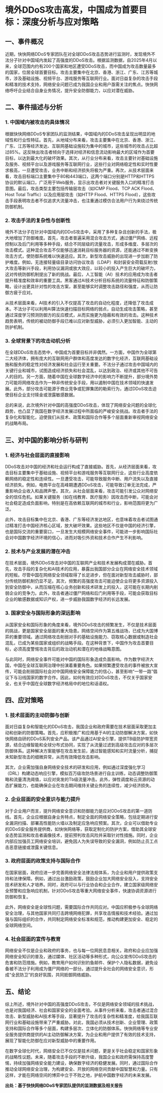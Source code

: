 # 境外DDoS攻击高发，中国成为首要目标：深度分析与应对策略

## 一、事件概况

近期，快快网络DDoS专家团队在对全球DDoS攻击态势进行监测时，发现境外不法分子针对中国域内发起了高强度的DDoS攻击。根据监测数据，自2025年4月以来，全球范围内约有200个国家和地区遭受DDoS攻击，而中国成为攻击数量最多的国家，位居全球首要目标。攻击主要集中在北京、香港、浙江、广东、江苏等城市，涉及基础设施、视频平台、游戏服务等互联网行业。面对日益复杂的攻击手段和精准的技术支持，网络安全问题已成为我国企业和用户亟需关注的焦点。快快网络呼吁企业结合自身业务情况，提升安全防御能力，以应对潜在威胁。

## 二、事件描述与分析

### 1. 中国域内被攻击的具体情况

根据快快网络DDoS专家团队的监测结果，中国域内的DDoS攻击呈现出明显的地域性和行业性特征。首先，从地域分布来看，攻击主要集中在北京、香港、浙江、广东、江苏等经济发达、互联网基础设施较为集中的城市，这些城市的攻击占比超过85%。这反映出攻击者倾向于选择对经济和信息流动影响最大的区域作为首要目标，以达到最大化的破坏效果。其次，从行业分布来看，攻击主要针对基础设施及服务、视频平台以及游戏服务等互联网行业，这些行业对网络稳定性和实时性要求极高，一旦遭受攻击，业务中断和经济损失将极为严重。再次，从技术层面来看，攻击目标端口主要集中于80和443端口，这两个端口分别是HTTP和HTTPS协议的默认端口，广泛用于Web服务，显示出攻击者对关键服务入口的精准打击意图。最后，攻击类型主要包括传输层攻击（如ICMP Flood、TCP ACK Flood、Host Total Traffic）以及应用层攻击（如HTTP Flood、HTTPS Flood），这些攻击手段表明攻击者不仅追求大流量冲击，也注重通过模仿合法用户行为来绕过传统防御机制。

### 2. 攻击手法的复杂性与创新性

境外不法分子在针对中国域内的DDoS攻击中，采用了多种复杂且创新的手法，极大地增加了防御难度。首先，攻击者普遍采用混合攻击方式，通过僵尸网络、远程控制以及后门利用等多种手段，结合不同层级的流量攻击，形成多维度、多层次的攻击模式。这种混合攻击不仅能够迅速消耗目标服务器的资源，还能通过不断变换攻击方式，使防御系统难以快速适应。其次，新型攻击威胁的出现进一步加剧了防护难度。例如，无连接轻量级目录访问协议攻击（LDAP）和封装安全荷载反射/放大攻击等新兴手段，利用协议漏洞或放大效应，以较小的投入产生巨大的破坏力，这对传统防御机制提出了新的挑战。最后，人工智能（AI）技术的应用成为攻击者提升精准度和效率的重要工具。黑客通过AI技术分析目标系统的流量特征和防御策略，设计出更具针对性的攻击方案，甚至能够实时调整攻击路径和强度，从而让防御方疲于应对。

从技术层面来看，AI技术的引入不仅提高了攻击的自动化程度，还降低了攻击成本。不法分子可以利用AI算法快速扫描目标网络的弱点，自动生成攻击策略，甚至通过深度学习预测防御方的反应模式，从而实施更为隐蔽和有效的攻击。这种技术趋势表明，传统的被动防御手段已难以应对新型威胁，必须引入更加智能、主动的防护机制。

### 3. 全球背景下的攻击动机分析

在全球DDoS攻击态势中，中国成为首要目标并非偶然。一方面，中国作为全球第二大经济体，拥有庞大的互联网用户群体和高度发达的数字化经济，互联网基础设施和服务的稳定性对经济发展和社会运行至关重要。不法分子通过攻击中国域内的关键行业和城市，试图造成经济损失和社会混乱，以达到政治、经济或其他不可告人的目的。另一方面，随着中国在全球数字经济中的影响力不断提升，部分境外势力可能将网络攻击作为一种非传统安全手段，用以遏制中国在技术领域的快速发展。此外，部分攻击可能源于商业竞争或犯罪集团的勒索行为，通过DDoS攻击迫使目标企业支付赎金或泄露敏感数据。

总的来说，此次境外针对中国的高强度DDoS攻击，体现了网络安全问题的全球化趋势，也凸显了我国在数字经济发展过程中所面临的严峻安全挑战。攻击者手法的复杂化和智能化，迫使我们从技术、政策和国际合作等多个层面重新审视网络安全的战略布局。

## 三、对中国的影响分析与研判

### 1. 经济与社会层面的直接影响

DDoS攻击对中国的经济和社会运行构成了直接威胁。首先，从经济层面来看，攻击目标主要集中于基础设施、视频平台和游戏服务等互联网行业，这些行业高度依赖网络的稳定性和连续性。一旦遭受攻击，可能导致服务中断、用户流失以及直接经济损失。例如，电商平台在高峰期遭遇DDoS攻击，可能导致订单无法完成，严重影响企业收入和品牌声誉。其次，从社会层面来看，攻击可能引发公众对网络安全的信任危机。如果关键服务（如在线教育、医疗服务）因攻击而中断，可能会对社会稳定造成负面影响，特别是在高依赖互联网的城市和行业，影响范围将更为广泛。

此外，攻击目标集中在北京、香港、广东等经济发达地区，也意味着攻击者试图通过精准打击中国经济核心区域，放大破坏效果。这些地区不仅是中国的经济引擎，也是国际交流的重要窗口，一旦发生大规模网络安全事件，可能进一步影响国际社会对中国数字经济环境的信心，进而对吸引外资和技术合作产生不利影响。

### 2. 技术与产业发展的潜在冲击

在技术层面，境外DDoS攻击对中国的互联网产业和技术发展构成潜在威胁。首先，攻击手段的复杂化和AI技术的应用，暴露出我国部分企业在网络安全技术领域的短板。尽管中国在网络安全领域取得了长足进步，但在面对新型攻击威胁时，部分传统防御机制仍显不足。其次，频繁的高强度攻击可能迫使企业将更多资源投入到安全防御中，从而压缩在核心业务创新和技术研发上的投入，这可能在长期内削弱企业的竞争力。此外，攻击者通过僵尸网络和后门利用等手段，可能会获取目标企业的敏感数据或知识产权，进一步威胁我国数字经济的长远发展。

### 3. 国家安全与国际形象的深远影响

从国家安全和国际形象的角度来看，境外DDoS攻击的频繁发生，不仅是技术层面的挑战，更是国家安全层面的重大隐患。网络空间作为第五维战场，已成为大国博弈的重要领域。通过网络攻击削弱对手的基础设施能力、窃取核心数据或制造社会混乱，已成为某些国家或组织的战略手段。在这种背景下，中国作为攻击首要目标，必须高度警惕攻击背后的政治动机和潜在的地缘战略意图。

与此同时，网络安全事件可能对中国的国际形象造成负面影响。作为数字经济大国，中国在全球互联网治理中扮演着重要角色。如果频繁遭受攻击的事件被放大宣传，可能会削弱国际社会对中国网络安全保障能力的信心，甚至影响“一带一路”倡议下与沿线国家的数字合作。因此，如何有效应对DDoS攻击，不仅关乎国家安全，也关乎中国在全球数字经济格局中的地位和话语权。

## 四、应对策略

### 1. 技术层面的主动防御与创新

面对日益复杂和智能化的DDoS攻击，我国企业和政府需要在技术层面采取更加主动和创新的防御策略。首先，应积极推广和应用基于AI的主动防御解决方案，如快快网络自研的DDoS系列安全产品。该产品通过AI安全引擎，提供TB级防护带宽资源，结合边缘智能和全球分布式协同，实现了从流量过滤到高级攻击应对的多层次防御体系。这种解决方案能够在攻击发生前，通过智能感知和实时流量分析，捕捉未知新型攻击的细微异常，从而有效降低攻击影响。

其次，企业需加强自身网络安全技术的研发和应用，例如通过深度强化学习（DRL）构建动态响应引擎，模拟百万级攻防场景进行自主训练，动态调整防御策略和流量清洗阈值，以应对突发的Tb级流量冲击。此外，弹性调度和云资源的动态扩展能力，也能确保企业在攻击期间维持关键业务的连续性，减少经济损失。

### 2. 企业层面的安全意识与能力提升

对于企业用户而言，提升网络安全意识和防御能力是应对DDoS攻击的第一道防线。首先，企业应根据自身业务特点，制定全面的网络安全策略，包括定期进行安全漏洞扫描、部署高性能防火墙以及制定应急响应预案。其次，企业可以借助专业的DDoS安全服务提供商，如快快网络等，获取定制化的防护方案，借助其全球安全态势监测和攻击者画像技术，提前预判攻击风险并采取针对性措施。同时，企业内部应加强员工网络安全培训，避免因人为失误导致的安全漏洞，例如防止员工点击恶意链接或泄露关键信息。

### 3. 政府层面的政策支持与国际合作

在国家层面，政府应进一步完善网络安全法律法规体系，为企业和用户提供政策支持和法律保障。例如，通过出台激励政策，鼓励企业加大网络安全投入，支持安全技术研发和人才培养。同时，政府可以与行业协会和企业合作，建立国家级网络安全预警和应急响应机制，针对DDoS攻击等重大网络安全事件，快速协调资源进行防御和恢复。

此外，网络安全是全球性问题，需要国际合作共同应对。中国应积极参与全球网络安全治理，与其他国家共同打击跨境网络犯罪，共享攻击情报和技术经验。通过加强与国际组织的合作，共同制定网络安全标准和规范，推动构建更加安全、稳定的全球网络空间。

### 4. 社会层面的宣传与教育

网络安全不仅是企业和政府的事务，也与每一位网民息息相关。政府和企业应加强网络安全知识的普及，通过媒体、社区活动等多种形式，向公众宣传DDoS攻击的危害和防范措施。例如，教育用户如何识别钓鱼邮件、保护个人隐私数据，避免设备被不法分子利用成为僵尸网络的一部分。通过提升全社会的网络安全意识，形成“全民防卫”的良好氛围，共同抵御网络威胁。

## 五、结论

综上所述，境外针对中国的高强度DDoS攻击，不仅是网络安全领域的技术挑战，也是对我国经济、社会和国家安全的全面考验。从事件分析来看，攻击者通过混合攻击、新型威胁和AI技术等手段，显著提升了攻击的复杂性和精准度，给我国互联网行业和基础设施带来了严重威胁。对此，我国必须从技术创新、企业管理、政策支持和国际合作等多个层面，构建多层次、立体化的防御体系。快快网络等专业安全服务提供商提供的AI主动防御解决方案，为企业和用户提供了有效的技术支持，展现了智能化防御在应对新型威胁中的重要作用。

在数字全球化时代，网络安全已不仅仅是技术问题，更是关乎社会稳定和国家形象的战略性议题。未来，随着攻击手段的不断升级，我国企业和政府需保持高度警惕，持续加强网络安全能力建设，确保数字经济的稳健发展。同时，通过国际合作推动全球网络安全治理，为构建安全、开放的网络空间贡献中国智慧和力量。只有这样，才能在网络空间的博弈中立于不败之地，护航中国数字经济的未来发展。

**出处：基于快快网络DDoS专家团队提供的监测数据及相关报告**